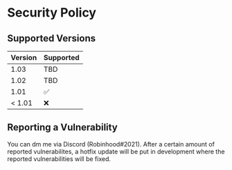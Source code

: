 # Security Policy

## Supported Versions

| Version | Supported          |
| ------- | ------------------ |
|  1.03   | TBD                |
|  1.02   | TBD                |
|  1.01   | :white_check_mark: |
| < 1.01  | :x:                |

## Reporting a Vulnerability

You can dm me via Discord (Robinhood#2021). After a certain amount of reported vulnerabilites, a hotfix update will be put in development where the reported vulnerabilities will be fixed.

